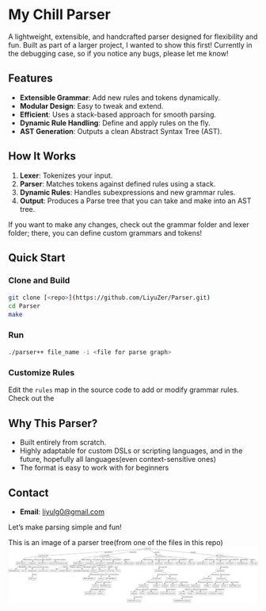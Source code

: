 # My Chill Parser

A lightweight, extensible, and handcrafted parser designed for flexibility and fun. Built as part of a larger project, I wanted to show this first!
Currently in the debugging case, so if you notice any bugs, please let me know! 

## Features

- **Extensible Grammar**: Add new rules and tokens dynamically.
- **Modular Design**: Easy to tweak and extend.
- **Efficient**: Uses a stack-based approach for smooth parsing.
- **Dynamic Rule Handling**: Define and apply rules on the fly.
- **AST Generation**: Outputs a clean Abstract Syntax Tree (AST).

## How It Works

1. **Lexer**: Tokenizes your input.
2. **Parser**: Matches tokens against defined rules using a stack.
3. **Dynamic Rules**: Handles subexpressions and new grammar rules.
4. **Output**: Produces a Parse tree that you can take and make into an AST tree.

If you want to make any changes, check out the grammar folder and lexer folder; there, you can define custom grammars and tokens!
## Quick Start

### Clone and Build

```bash
git clone [<repo>](https://github.com/LiyuZer/Parser.git)
cd Parser
make
```

### Run

```bash
./parser++ file_name -i <file for parse graph>
```

### Customize Rules

Edit the `rules` map in the source code to add or modify grammar rules.
Check out the 

## Why This Parser?

- Built entirely from scratch.
- Highly adaptable for custom DSLs or scripting languages, and in the future, hopefully all languages(even context-sensitive ones)
- The format is easy to work with for beginners 

## Contact

- **Email**: liyulg0@gmail.com

Let’s make parsing simple and fun!

This is an image of a parser tree(from one of the files in this repo) 
![Parse Tree!](assets/image.png)

